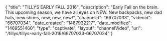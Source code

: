 {
    "title": "TILLYS EARLY FALL 2016",
    "description": "Early Fall on the brain. This upcoming season, we have all eyes on NEW. New backpacks, new dad hats, new shoes, new, new, new!",
    "channelid": "66707033",
    "videoid": "66707034",
    "date_created": "1467932217",
    "date_modified": "1469551460",
    "type": "captivate",
    "layout": "channelVideo",
    "url": "\/tillys\/tillys-early-fall-2016\/66707033-66707034"
}